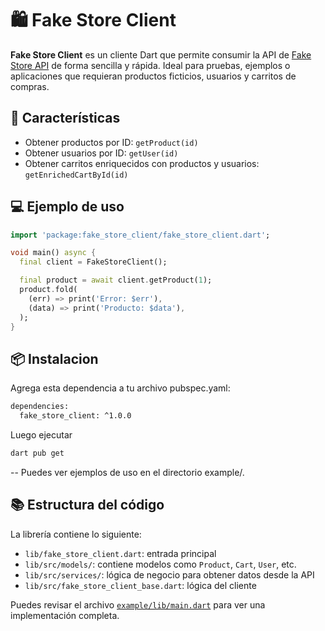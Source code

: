 # 🛍️ Fake Store Client

**Fake Store Client** es un cliente Dart que permite consumir la API de [Fake Store API](https://fakestoreapi.com/) de forma sencilla y rápida. Ideal para pruebas, ejemplos o aplicaciones que requieran productos ficticios, usuarios y carritos de compras.

## 🚀 Características

- Obtener productos por ID: `getProduct(id)`
- Obtener usuarios por ID: `getUser(id)`
- Obtener carritos enriquecidos con productos y usuarios: `getEnrichedCartById(id)`

## 💻 Ejemplo de uso

```dart
import 'package:fake_store_client/fake_store_client.dart';

void main() async {
  final client = FakeStoreClient();

  final product = await client.getProduct(1);
  product.fold(
    (err) => print('Error: $err'),
    (data) => print('Producto: $data'),
  );
}

```

## 📦 Instalacion

Agrega esta dependencia a tu archivo pubspec.yaml:


```bash
dependencies:
  fake_store_client: ^1.0.0
  ```

Luego ejecutar

```bash
dart pub get
```

-- Puedes ver ejemplos de uso en el directorio example/.

## 📚 Estructura del código

La librería contiene lo siguiente:

- `lib/fake_store_client.dart`: entrada principal
- `lib/src/models/`: contiene modelos como `Product`, `Cart`, `User`, etc.
- `lib/src/services/`: lógica de negocio para obtener datos desde la API
- `lib/src/fake_store_client_base.dart`: lógica del cliente

Puedes revisar el archivo [`example/lib/main.dart`](https://pub.dev/packages/fake_store_client/example) para ver una implementación completa.
